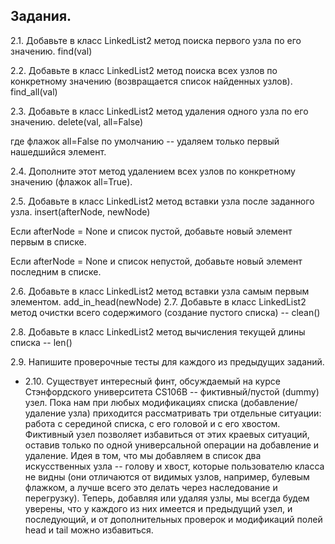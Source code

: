 
## Задания.
2.1. Добавьте в класс LinkedList2 метод поиска первого узла по его значению.
find(val)

2.2. Добавьте в класс LinkedList2 метод поиска всех узлов по конкретному значению (возвращается список найденных узлов).
find_all(val)

2.3. Добавьте в класс LinkedList2 метод удаления одного узла по его значению.
delete(val, all=False)

где флажок all=False по умолчанию -- удаляем только первый нашедшийся элемент.

2.4. Дополните этот метод удалением всех узлов по конкретному значению (флажок all=True).

2.5. Добавьте в класс LinkedList2 метод вставки узла после заданного узла.
insert(afterNode, newNode)

Если afterNode = None и список пустой, добавьте новый элемент первым в списке.

Если afterNode = None и список непустой, добавьте новый элемент последним в списке.

2.6. Добавьте в класс LinkedList2 метод вставки узла самым первым элементом.
add_in_head(newNode)
2.7. Добавьте в класс LinkedList2 метод очистки всего содержимого (создание пустого списка) -- clean()

2.8. Добавьте в класс LinkedList2 метод вычисления текущей длины списка -- len()

2.9. Напишите проверочные тесты для каждого из предыдущих заданий.

* 2.10. Существует интересный финт, обсуждаемый на курсе Стэнфордского университета CS106B -- фиктивный/пустой (dummy) узел. Пока нам при любых модификациях списка (добавление/удаление узла) приходится рассматривать три отдельные ситуации: работа с серединой списка, с его головой и с его хвостом. Фиктивный узел позволяет избавиться от этих краевых ситуаций, оставив только по одной универсальной операции на добавление и удаление. Идея в том, что мы добавляем в список два искусственных узла -- голову и хвост, которые пользователю класса не видны (они отличаются от видимых узлов, например, булевым флажком, а лучше всего это делать через наследование и перегрузку). Теперь, добавляя или удаляя узлы, мы всегда будем уверены, что у каждого из них имеется и предыдущий узел, и последующий, и от дополнительных проверок и модификаций полей head и tail можно избавиться.